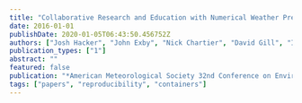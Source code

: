 ```yaml
---
title: "Collaborative Research and Education with Numerical Weather Prediction Enabled by Software Containers"
date: 2016-01-01
publishDate: 2020-01-05T06:43:50.456752Z
authors: ["Josh Hacker", "John Exby", "Nick Chartier", "David Gill", "Ivo Jimenez", "Carlos Maltzahn", "Gretchen Mullendore"]
publication_types: ["1"]
abstract: ""
featured: false
publication: "*American Meteorological Society 32nd Conference on Environmental Processing Technologies*"
tags: ["papers", "reproducibility", "containers"]
---
```



